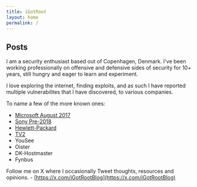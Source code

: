 ```yaml
---
title: iGotRoot
layout: home
permalink: /
---
```


## Posts


I am a security enthusiast based out of Copenhagen, Denmark.
I've been working professionally on offensive and defensive sides of security for 10+ years, still hungry and eager to learn and experiment.


I love exploring the internet, finding exploits, and as such I have reported multiple vulnerabilites that I have discovered, to various companies.


To name a few of the more known ones:
- [Microsoft August 2017](https://www.microsoft.com/en-us/msrc/researcher-acknowledgments-online-services-archive?rtc=1#0012)
- [Sony Pre-2018](https://secure.sony.net/hallofthanks.html)
- [Hewlett-Packard](https://www.openbugbounty.org/reports/1072645/)
- [TV2](https://twitter.com/iGotRootBlog/status/1220045884311986177?s=20)
- YouSee
- Oister
- DK-Hostmaster
- Fynbus


Follow me on X where I occasionally Tweet thoughts, resources and opinions. - [https://x.com/iGotRootBlog](https://x.com/iGotRootBlog)
